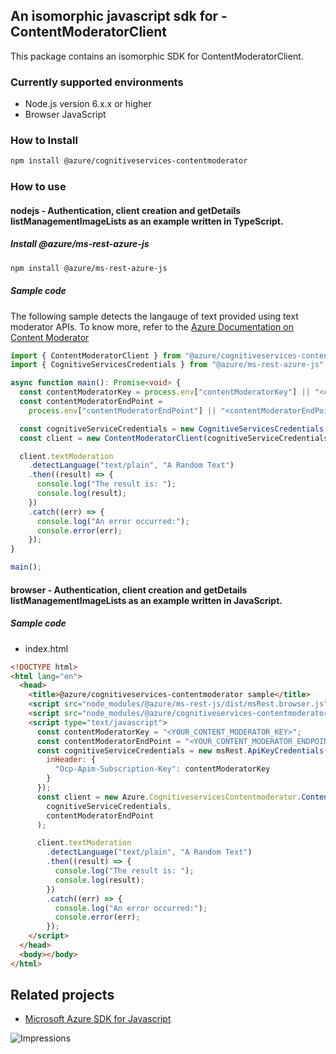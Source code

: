 ## An isomorphic javascript sdk for - ContentModeratorClient

This package contains an isomorphic SDK for ContentModeratorClient.

### Currently supported environments

- Node.js version 6.x.x or higher
- Browser JavaScript

### How to Install

```bash
npm install @azure/cognitiveservices-contentmoderator
```

### How to use

#### nodejs - Authentication, client creation and getDetails listManagementImageLists as an example written in TypeScript.

##### Install @azure/ms-rest-azure-js

```bash
npm install @azure/ms-rest-azure-js
```

##### Sample code
The following sample detects the langauge of text provided using text moderator APIs. To know more, refer to the [Azure Documentation on Content Moderator](https://docs.microsoft.com/en-us/azure/cognitive-services/content-moderator/overview)

```typescript
import { ContentModeratorClient } from "@azure/cognitiveservices-contentmoderator";
import { CognitiveServicesCredentials } from "@azure/ms-rest-azure-js";

async function main(): Promise<void> {
  const contentModeratorKey = process.env["contentModeratorKey"] || "<contentModeratorKey>";
  const contentModeratorEndPoint =
    process.env["contentModeratorEndPoint"] || "<contentModeratorEndPoint>";

  const cognitiveServiceCredentials = new CognitiveServicesCredentials(contentModeratorKey);
  const client = new ContentModeratorClient(cognitiveServiceCredentials, contentModeratorEndPoint);

  client.textModeration
    .detectLanguage("text/plain", "A Random Text")
    .then((result) => {
      console.log("The result is: ");
      console.log(result);
    })
    .catch((err) => {
      console.log("An error occurred:");
      console.error(err);
    });
}

main();
```

#### browser - Authentication, client creation and getDetails listManagementImageLists as an example written in JavaScript.

##### Sample code

- index.html

```html
<!DOCTYPE html>
<html lang="en">
  <head>
    <title>@azure/cognitiveservices-contentmoderator sample</title>
    <script src="node_modules/@azure/ms-rest-js/dist/msRest.browser.js"></script>
    <script src="node_modules/@azure/cognitiveservices-contentmoderator/dist/cognitiveservices-contentmoderator.js"></script>
    <script type="text/javascript">
      const contentModeratorKey = "<YOUR_CONTENT_MODERATOR_KEY>";
      const contentModeratorEndPoint = "<YOUR_CONTENT_MODERATOR_ENDPOINT>";
      const cognitiveServiceCredentials = new msRest.ApiKeyCredentials({
        inHeader: {
          "Ocp-Apim-Subscription-Key": contentModeratorKey
        }
      });
      const client = new Azure.CognitiveservicesContentmoderator.ContentModeratorClient(
        cognitiveServiceCredentials,
        contentModeratorEndPoint
      );

      client.textModeration
        .detectLanguage("text/plain", "A Random Text")
        .then((result) => {
          console.log("The result is: ");
          console.log(result);
        })
        .catch((err) => {
          console.log("An error occurred:");
          console.error(err);
        });
    </script>
  </head>
  <body></body>
</html>
```

## Related projects

- [Microsoft Azure SDK for Javascript](https://github.com/Azure/azure-sdk-for-js)

![Impressions](https://azure-sdk-impressions.azurewebsites.net/api/impressions/azure-sdk-for-js/sdk/cognitiveservices/cognitiveservices-contentmoderator/README.png)
